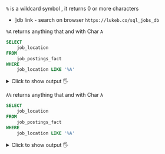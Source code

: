 `%` is a wildcard symbol , it returns 0 or more characters
- ]db link - search on browser `https://lukeb.co/sql_jobs_db`

`%A` returns anything that and with Char `A`
```sql
SELECT 
    job_location
FROM
    job_postings_fact
WHERE
    job_location LIKE '%A'
```
<details>
  <summary>Click to show output 🖐️ </summary>
<img src="https://github.com/sajjadrahman56/Data-Analytics/assets/67529599/f8e39865-6e8e-48a2-a799-c306ec2174b3" alt="Table" width="800" height="400">
</details>

`A%` returns anything that and with Char `A`
```sql
SELECT 
    job_location
FROM
    job_postings_fact
WHERE
    job_location LIKE '%A'
```
<details>
  <summary>Click to show output 🖐️ </summary>
<img src="https://github.com/sajjadrahman56/Data-Analytics/assets/67529599/44855e7e-a601-4fb5-b242-e695c896f391" alt="Table" width="800" height="400">
</details>
 
